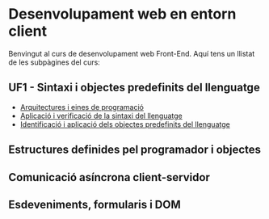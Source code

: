 # Desenvolupament web en entorn client

Benvingut al curs de desenvolupament web Front-End. Aquí tens un llistat de les subpàgines del curs:

## UF1 - Sintaxi i objectes predefinits del llenguatge

- [Arquitectures i eines de programació](UF1/UF1.1.md)
- [Aplicació i verificació de la sintaxi del llenguatge](UF1/UF1.1.md)
- [Identificació i aplicació dels objectes predefinits del llenguatge](UF1/UF1.1.md)

## Estructures definides pel programador i objectes

## Comunicació asíncrona client-servidor

## Esdeveniments, formularis i DOM
